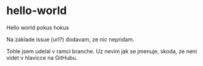 hello-world
===========

Hello world pokus hokus

Na zaklade issue (url?) dodavam, ze nic nepridam.

Tohle jsem udelal v ramci branche. Uz nevim jak se jmenuje, skoda, ze neni videt v hlavicce na GitHubu.
